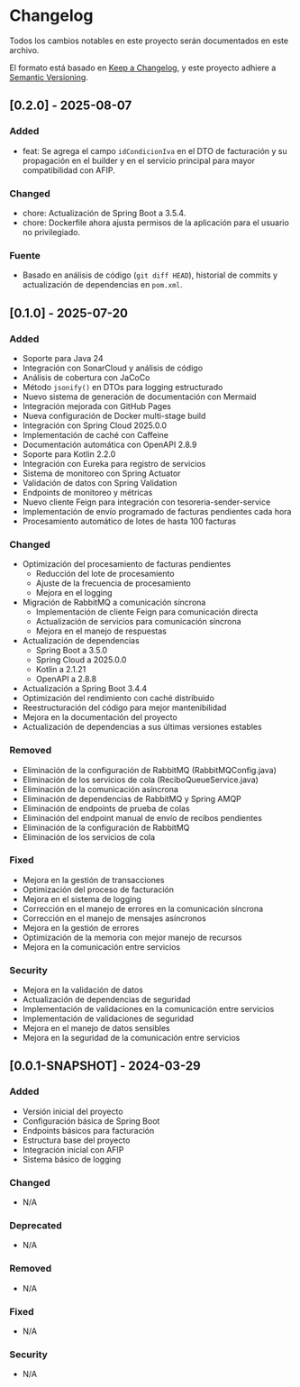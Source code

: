 
# Changelog

Todos los cambios notables en este proyecto serán documentados en este archivo.

El formato está basado en [Keep a Changelog](https://keepachangelog.com/es-ES/1.0.0/),
y este proyecto adhiere a [Semantic Versioning](https://semver.org/spec/v2.0.0.html).

## [0.2.0] - 2025-08-07

### Added
- feat: Se agrega el campo `idCondicionIva` en el DTO de facturación y su propagación en el builder y en el servicio principal para mayor compatibilidad con AFIP.

### Changed
- chore: Actualización de Spring Boot a 3.5.4.
- chore: Dockerfile ahora ajusta permisos de la aplicación para el usuario no privilegiado.

### Fuente
- Basado en análisis de código (`git diff HEAD`), historial de commits y actualización de dependencias en `pom.xml`.

## [0.1.0] - 2025-07-20

### Added
- Soporte para Java 24
- Integración con SonarCloud y análisis de código
- Análisis de cobertura con JaCoCo
- Método `jsonify()` en DTOs para logging estructurado
- Nuevo sistema de generación de documentación con Mermaid
- Integración mejorada con GitHub Pages
- Nueva configuración de Docker multi-stage build
- Integración con Spring Cloud 2025.0.0
- Implementación de caché con Caffeine
- Documentación automática con OpenAPI 2.8.9
- Soporte para Kotlin 2.2.0
- Integración con Eureka para registro de servicios
- Sistema de monitoreo con Spring Actuator
- Validación de datos con Spring Validation
- Endpoints de monitoreo y métricas
- Nuevo cliente Feign para integración con tesoreria-sender-service
- Implementación de envío programado de facturas pendientes cada hora
- Procesamiento automático de lotes de hasta 100 facturas

### Changed
- Optimización del procesamiento de facturas pendientes
  - Reducción del lote de procesamiento
  - Ajuste de la frecuencia de procesamiento
  - Mejora en el logging
- Migración de RabbitMQ a comunicación síncrona
  - Implementación de cliente Feign para comunicación directa
  - Actualización de servicios para comunicación síncrona
  - Mejora en el manejo de respuestas
- Actualización de dependencias
  - Spring Boot a 3.5.0
  - Spring Cloud a 2025.0.0
  - Kotlin a 2.1.21
  - OpenAPI a 2.8.8
- Actualización a Spring Boot 3.4.4
- Optimización del rendimiento con caché distribuido
- Reestructuración del código para mejor mantenibilidad
- Mejora en la documentación del proyecto
- Actualización de dependencias a sus últimas versiones estables

### Removed
- Eliminación de la configuración de RabbitMQ (RabbitMQConfig.java)
- Eliminación de los servicios de cola (ReciboQueueService.java)
- Eliminación de la comunicación asíncrona
- Eliminación de dependencias de RabbitMQ y Spring AMQP
- Eliminación de endpoints de prueba de colas
- Eliminación del endpoint manual de envío de recibos pendientes
- Eliminación de la configuración de RabbitMQ
- Eliminación de los servicios de cola

### Fixed
- Mejora en la gestión de transacciones
- Optimización del proceso de facturación
- Mejora en el sistema de logging
- Corrección en el manejo de errores en la comunicación síncrona
- Corrección en el manejo de mensajes asíncronos
- Mejora en la gestión de errores
- Optimización de la memoria con mejor manejo de recursos
- Mejora en la comunicación entre servicios

### Security
- Mejora en la validación de datos
- Actualización de dependencias de seguridad
- Implementación de validaciones en la comunicación entre servicios
- Implementación de validaciones de seguridad
- Mejora en el manejo de datos sensibles
- Mejora en la seguridad de la comunicación entre servicios

## [0.0.1-SNAPSHOT] - 2024-03-29

### Added
- Versión inicial del proyecto
- Configuración básica de Spring Boot
- Endpoints básicos para facturación
- Estructura base del proyecto
- Integración inicial con AFIP
- Sistema básico de logging

### Changed
- N/A

### Deprecated
- N/A

### Removed
- N/A

### Fixed
- N/A

### Security
- N/A 